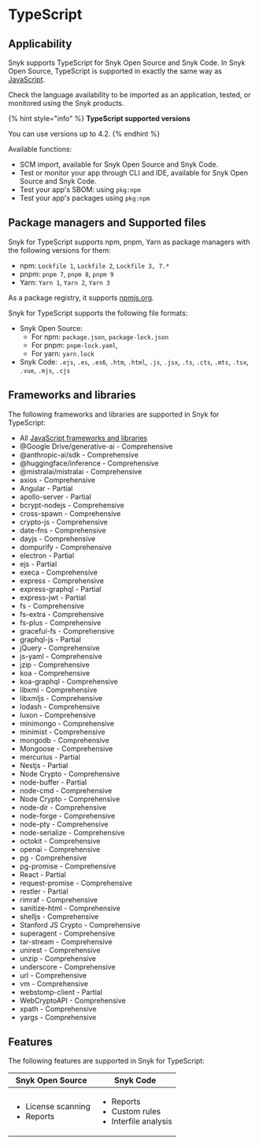 # TypeScript

## Applicability

Snyk supports TypeScript for Snyk Open Source and Snyk Code. In Snyk Open Source, TypeScript is supported in exactly the same way as [JavaScript](javascript/javascript-for-open-source.md).

Check the language availability to be imported as an application, tested, or monitored using the Snyk products.&#x20;

{% hint style="info" %}
**TypeScript supported versions**

You can use versions up to 4.2.
{% endhint %}

Available functions:

* SCM import, available for Snyk Open Source and Snyk Code.
* Test or monitor your app through CLI and IDE, available for Snyk Open Source and Snyk Code.
* Test your app's SBOM: using `pkg:npm`&#x20;
* Test your app's packages using `pkg:npm`

## Package managers and Supported files

Snyk for TypeScript supports npm, pnpm, Yarn as package managers with the following versions for them:&#x20;

* npm: `Lockfile 1`, `Lockfile 2`, `Lockfile 3, 7.*`&#x20;
* pnpm: `pnpm 7`, `pnpm 8`, `pnpm 9`&#x20;
* Yarn: `Yarn 1`, `Yarn 2`, `Yarn 3`

As a package registry, it supports [npmjs.org](https://www.npmjs.org/).

Snyk for TypeScript supports the following file formats:

* Snyk Open Source:&#x20;
  * For npm: `package.json`, `package-lock.json`
  * For pnpm: `pnpm-lock.yaml`,&#x20;
  * For yarn: `yarn.lock`
* Snyk Code: `.ejs`, `.es`, `.es6`, `.htm`, `.html`, `.js`, `.jsx`, `.ts`, `.cts`, `.mts`, `.tsx`, `.vue`, `.mjs`, `.cjs`

## Frameworks and libraries

The following frameworks and libraries are supported in Snyk for TypeScript:&#x20;

* All [JavaScript frameworks and libraries](javascript/#frameworks-and-libraries)
* @Google Drive/generative-ai - Comprehensive&#x20;
* @anthropic-ai/sdk - Comprehensive&#x20;
* @huggingface/inference - Comprehensive&#x20;
* @mistralai/mistralai - Comprehensive&#x20;
* axios - Comprehensive&#x20;
* Angular - Partial&#x20;
* apollo-server - Partial&#x20;
* bcrypt-nodejs - Comprehensive&#x20;
* cross-spawn - Comprehensive&#x20;
* crypto-js - Comprehensive&#x20;
* date-fns - Comprehensive&#x20;
* dayjs - Comprehensive&#x20;
* dompurify - Comprehensive&#x20;
* electron - Partial&#x20;
* ejs - Partial&#x20;
* execa - Comprehensive&#x20;
* express - Comprehensive&#x20;
* express-graphql - Partial&#x20;
* express-jwt - Partial&#x20;
* fs - Comprehensive&#x20;
* fs-extra - Comprehensive&#x20;
* fs-plus - Comprehensive&#x20;
* graceful-fs - Comprehensive&#x20;
* graphql-js - Partial&#x20;
* jQuery - Comprehensive&#x20;
* js-yaml - Comprehensive&#x20;
* jzip - Comprehensive&#x20;
* koa - Comprehensive&#x20;
* koa-graphql - Comprehensive&#x20;
* libxml - Comprehensive&#x20;
* libxmljs - Comprehensive&#x20;
* lodash - Comprehensive&#x20;
* luxon - Comprehensive&#x20;
* minimongo - Comprehensive&#x20;
* minimist - Comprehensive&#x20;
* mongodb - Comprehensive&#x20;
* Mongoose - Comprehensive&#x20;
* mercurius - Partial&#x20;
* Nestjs - Partial&#x20;
* Node Crypto - Comprehensive&#x20;
* node-buffer - Partial&#x20;
* node-cmd - Comprehensive&#x20;
* Node Crypto - Comprehensive&#x20;
* node-dir - Comprehensive&#x20;
* node-forge - Comprehensive&#x20;
* node-pty - Comprehensive&#x20;
* node-serialize - Comprehensive&#x20;
* octokit - Comprehensive&#x20;
* openai - Comprehensive&#x20;
* pg - Comprehensive&#x20;
* pg-promise - Comprehensive&#x20;
* React - Partial&#x20;
* request-promise - Comprehensive&#x20;
* restler - Partial&#x20;
* rimraf - Comprehensive&#x20;
* sanitize-html - Comprehensive&#x20;
* shelljs - Comprehensive&#x20;
* Stanford JS Crypto - Comprehensive&#x20;
* superagent - Comprehensive&#x20;
* tar-stream - Comprehensive&#x20;
* unirest - Comprehensive&#x20;
* unzip - Comprehensive&#x20;
* underscore - Comprehensive&#x20;
* url - Comprehensive&#x20;
* vm - Comprehensive&#x20;
* webstomp-client - Partial&#x20;
* WebCryptoAPI - Comprehensive&#x20;
* xpath - Comprehensive&#x20;
* yargs - Comprehensive

## Features

The following features are supported in Snyk for TypeScript:

| Snyk Open Source                                    | Snyk Code                                                                 |
| --------------------------------------------------- | ------------------------------------------------------------------------- |
| <ul><li>License scanning </li><li>Reports</li></ul> | <ul><li>Reports</li><li>Custom rules</li><li>Interfile analysis</li></ul> |

